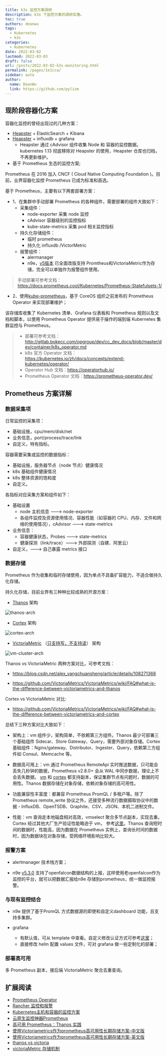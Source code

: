 ```yaml
---
title: k3s 监控方案调研
description: k3s 下监控方案的调研实施。
toc: true
authors: deanwu
tags: 
  - Kubernetes
  - k3s
categories: 
  - Kubernetes
date: 2022-03-02
lastmod: 2022-03-03
draft: false
url: /posts/2022-03-02-k3s-monitoring.html
permalink: /pages/1e1cca/
sidebar: auto
author: 
  name: DeanWu
  link: https://github.com/pylixm
---
```



## 现阶段容器化方案

容器化监控的曾经出现过的几种方案：

- [Heapster](https://github.com/kubernetes-retired/heapster "Heapster") + ElasticSearch + Kibana
- [Heapster](https://github.com/kubernetes-retired/heapster "Heapster") + influxdb + grafana
  - Heapster 通过 cAdvisor 组件收集 Node 和 容器的监控数据。kubernetes 1.13 彻底移除对 Heapster 的使用，Heapster 仓库也归档，不再更新维护。
- 基于 Prometheus 生态的监控方案;

Prometheus 在 2016 加入 CNCF ( Cloud Native Computing Foundation )。目前，业界容器化监控 Prometheus 已成为标准和首选。

基于 Prometheus，主要有以下两套部署方案：

- 1、在集群中手动部署 Prometheus 的各种组件，需要部署的组件大致如下：
  - 采集组件：
    - node-exporter 采集 node 监控
    - cAdvisor 容器级别的监控指标
    - kube-state-metrics 采集 pod 相关监控指标
  - 持久化存储组件：
    - 临时 prometheus
    - 持久化 influxdb /VictorMetric
  - 报警组件：
    - alermanager
    - n9e，[v5版本](https://n9e.github.io/) 已全面改版支持 Promtheus和VictoriaMetric作为存储，完全可以单独作为报警组件使用。

> 手动部署可参考文档：https://docs.prometheus.cool/Kubernetes/Prometheus-Statefulsets-1/

- 2、使用[kube-prometheus](https://github.com/prometheus-operator/kube-prometheus "kube-prometheus")，基于 CoreOS 组织之前发布的 Prometheus Operator 来实现部署维护；

该存储库收集了 Kubernetes 清单、Grafana 仪表板和 Prometheus 规则以及文档和脚本，以使用 Prometheus Operator 提供易于操作的端到端 Kubernetes 集群监控与 Prometheus。

> - 部署可参考文档：http://gitlab.bokecc.com/opgroup/dev/cc_dev_docs/blob/master/dev/container/k8s_operator.md
> - k8s 官方 Operator 文档：https://kubernetes.io/zh/docs/concepts/extend-kubernetes/operator/
> - Operator Hub 文档：https://operatorhub.io/
> - Prometheus Operator 文档：https://prometheus-operator.dev/


## Prometheus 方案详解

### 数据采集项

日常监控的采集项：

- 基础设施，cpu/mem/disk/net
- 业务信息，port/process/trace/link
- 自定义，特有指标。

容器需要采集或监控的数据指标：

- 基础设施，服务器节点（node 节点）健康情况
- k8s 基础组件健康情况
- k8s 整体资源的饱和度
- 自定义。

各指标对应采集方案和组件如下：

- 基础设置
  - node 主机信息 ---> node-exporter
  - 各组件监控及资源使用情况、容器性能（如容器的 CPU、内存、文件和网络的使用情况），cAdvisor ---> state-metrics
- 业务信息：
  - 容器健康状态，Probes ---> state-metrics
  - 健康探测（link/trace）---> 外部探测（自建、阿里云）
- 自定义，---> 自己暴露 metrics 接口

### 数据存储

Prometheus 作为收集和临时存储使用，因为单点不具备扩容能力，不适合做持久化存储。

持久化存储，目前业界有三种种比较成熟的开源方案：

- [Thanos](https://thanos.io/v0.24/thanos/getting-started.md/ "Thanos") 架构

![thanos-arch](/imgs/k8s/thanos-arch.png)

- [Cortex](https://cortexmetrics.io/ "Cortex")  架构

![cortex-arch](/imgs/k8s/cortex-arch.png)

- [VictoriaMetric](https://docs.victoriametrics.com/ "VictoriaMetric") （[只支持写，不支持读](https://prometheus.io/docs/operating/integrations/#remote-endpoints-and-storage)）  架构

![vm-cluster-arch](/imgs/k8s/vm-cluster-arch.png)

Thanos vs VictoriaMetric 两种方案对比，可参考文档：
- https://blog.csdn.net/alex_yangchuansheng/article/details/108271368

- https://github.com/VictoriaMetrics/VictoriaMetrics/wiki/FAQ#what-is-the-difference-between-victoriametrics-and-thanos

Cortex vs VictoriaMetric 对比: 
- https://github.com/VictoriaMetrics/VictoriaMetrics/wiki/FAQ#what-is-the-difference-between-victoriametrics-and-cortex

总结下三种方案对比大致如下：

- 架构上：vm 组件少，架构简单，不依赖第三方组件。Thanos 最少可部署三个基础组件 Sidecar、Store Gateway、Query，需要外部对象存储。Cortex 基础组件：Nginx/gateway、Distributor、Ingester、Query，依赖第三方组件如 Consul、Memcache 等。

- 数据高可用上：vm 通过 Prometheus RemoteApi 实时推送数据，只可能会丢失几秒钟的数据，Prometheus v2.8.0+ 会从 WAL 中同步数据，理论上不会丢失数据。
  [vm](https://docs.victoriametrics.com/Cluster-VictoriaMetrics.html#replication-and-data-safety "vm") 和 [cortex](https://github.com/cortexproject/cortex/blob/fe56f1420099aa1bf1ce09316c186e05bddee879/docs/architecture.md#hashing "cortex") 都支持副本，保证集群节点有问题时，数据的可用性。Thanos 数据存储在对象存储，依赖对象存储的高可用性。

- 功能兼容性丰富度：都兼容 Prometheus PromQL / 多租户等。除了 Prometheus remote_write 协议之外，还接受多种流行数据摄取协议中的数据 - InfluxDB、OpenTSDB、Graphite、CSV、JSON、本机二进制文件。

- 性能：vm 查询走本地磁盘相对高效，vmselect 聚合多节点副本，实现去重。Cortex 经过其他大厂生产验证性能略逊于 vm， 参考[这里](https://docs.victoriametrics.com/CaseStudies.html "这里")。Thanos 查询短时间的数据时，性能高，因为数据在 Prometheus 实例上，查询长时间的数据时，因为数据块在对象存储，受网络环境影响比较大。

### 报警方案

- alertmanager 技术栈方案；

- n9e [v5.3.0](https://github.com/didi/nightingale/releases/tag/v5.3.0) 支持了openfalcon数据结构的上报，这样使用老openfalcon作为监控的平台，就可以把数据汇报给n9e 存储到prometheus，统一做监控报警。

### 与现有监控结合

- n9e 提供了基于PromQL 方式数据源的即使和自定义dashboard 功能，且支持多集群。

- grafana
  - 有默认值，可从 template 中查看。自定义修改认证方式可参考[这里](https://www.ancii.com/at6lje4j8/ "这里")；
  - 直接修改 helm 配置 values 文件，可对 grafana 做一些定制化的部署；

### 部署高可用

多 Prometheus 副本，接后端 VictoriaMetric 聚合去重查询。

## 扩展阅读

- [Prometheus Operator](https://prometheus-operator.dev/docs/prologue/introduction/)
- [Rancher 监控和报警](https://rancher.com/docs/rancher/v2.6/en/monitoring-alerting/)
- [Kubernetes主机和容器的监控方案](https://www.kubernetes.org.cn/2432.html)
- [云原生监控神器Prometheus](https://docs.prometheus.cool/)
- [高可用 Prometheus：Thanos 实践](http://www.xuyasong.com/?p=1925)
- [使用Victoriametrics作为prometheus高可用性长期存储方案-中文版](https://blog.csdn.net/weixin_26711867/article/details/108971299)
- [使用Victoriametrics作为prometheus高可用性长期存储方案-英文版](https://medium.com/miro-engineering/prometheus-high-availability-and-fault-tolerance-strategy-long-term-storage-with-victoriametrics-82f6f3f0409e)
- [thanos vs victoria](https://blog.csdn.net/alex_yangchuansheng/article/details/108271368)
- [victoriaMetric 存储机制](https://zhuanlan.zhihu.com/p/368912946)
